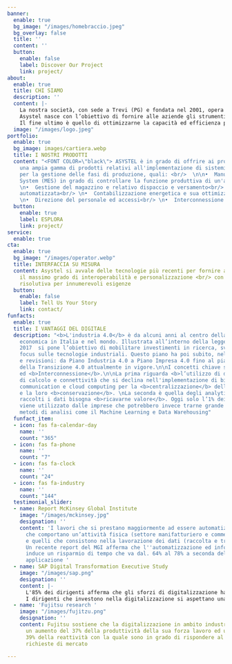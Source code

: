 ```yaml
---
banner:
  enable: true
  bg_image: "/images/homebraccio.jpeg"
  bg_overlay: false
  title: ''
  content: ''
  button:
    enable: false
    label: Discover Our Project
    link: project/
about:
  enable: true
  title: CHI SIAMO
  description: ''
  content: |-
    La nostra società, con sede a Trevi (PG) e fondata nel 2001, opera nel settore dello sviluppo software con particolare riferimento alla progettazione e realizzazione di sistemi di raccolta, analisi ed elaborazione dati.<br/>
    Asystel nasce con l’obiettivo di fornire alle aziende gli strumenti più adatti per la gestione delle problematiche relative al processo di produzione, fatturazione ed amministrazione delle risorse umane ed energetiche.<br/>
    Il fine ultimo è quello di ottimizzarne la capacità ed efficienza produttiva onde ottenre il massimo sia dal punto di vista commerciale che da quello dell'innovazione con tutti i relativi benefici economici e fiscali
  image: "/images/logo.jpeg"
portfolio:
  enable: true
  bg_image: images/cartiera.webp
  title: I NOSTRI PRODOTTI
  content: "<FONT COLOR=\"black\"> ASYSTEL è in grado di offrire ai propri clienti
    una ampia gamma di prodotti relativi all'implementazione di sistemi automatici
    per la gestione delle fasi di produzione, quali: <br/>  \n\n•  Manufacturing Execution
    System (MES) in grado di controllare la funzione produttiva di un'azienda<br/>
    \n•  Gestione del magazzino e relativo dispaccio e versamento<br/> \n•  Tracciabilità
    automatizzata<br/> \n•  Contabilizzazione energetica e sua ottimizzazione<br/>
    \n•  Direzione del personale ed accessi<br/> \n•  Interconnessione ed integrazione<br/></FONT>"
  button:
    enable: true
    label: ESPLORA
    link: project/
service:
  enable: true
cta:
  enable: true
  bg_image: "/images/operator.webp"
  title: INTERFACCIA SU MISURA
  content: Asystel si avvale delle tecnologie più recenti per fornire al committente
    il massimo grado di interoperabilità e personalizzazione <br/> con una interfaccia
    risolutiva per innumerevoli esigenze
  button:
    enable: false
    label: Tell Us Your Story
    link: contact/
funfacts:
  enable: true
  title: I VANTAGGI DEL DIGITALE
  description: "<b>L'industria 4.0</b> è da alcuni anni al centro della trasformazione
    economica in Italia e nel mondo. Illustrata all’interno della legge di Bilancio
    2017  si pone l’obiettivo di mobilitare investimenti in ricerca, sviluppo e innovazione con
    focus sulle tecnologie industriali. Questo piano ha poi subito, nel tempo, evoluzioni
    e revisioni: da Piano Industria 4.0 a Piano Impresa 4.0 fino al piano nazionale
    della Transizione 4.0 attualmente in vigore.\n\nI concetti chiave sono <b>Automatizzazione</b>
    ed <b>Interconnessione</b>.\n\nLa prima riguarda <b>l’utilizzo di dati</b>, potenza
    di calcolo e connettività che si declina nell'implementazione di big data, machine-to-machine
    communication e cloud computing per la <b>centralizzazione</b> delle informazioni
    e la loro <b>conservazione</b>. \nLa seconda è quella degli analytics: una volta
    raccolti i dati bisogna <b>ricavarne valore</b>. Oggi solo l’1% dei dati raccolti
    viene utilizzato dalle imprese che potrebbero invece trarne grande valore utilizzando
    metodi di analisi come il Machine Learning e Data Warehousing"
  funfact_item:
  - icon: fas fa-calendar-day
    name: ''
    count: "365"
  - icon: fas fa-phone
    name: ''
    count: "7"
  - icon: fas fa-clock
    name: ''
    count: "24"
  - icon: fas fa-industry
    name: ''
    count: "144"
  testimonial_slider:
  - name: Report McKinsey Global Institute
    image: "/images/mckinsey.jpg"
    designation: ''
    content: 'I lavori che si prestano maggiormente ad essere automatizzati sono quelli
      che comportano un’attività fisica (settore manifatturiero e commercio al dettaglio)
      e quelli che consistono nella lavorazione dei dati (raccolta e trasformazione).
      Un recente report del MGI afferma che l''automatizzazione ed informatizzazione
      induce un risparmio di tempo che va dal. 64% al 78% a seconda dell''ambito di
      applicazione '
  - name: SAP Digital Transformation Executive Study
    image: "/images/sap.png"
    designation: ''
    content: |-
      L'85% dei dirigenti afferma che gli sforzi di digitalizzazione hanno aumentato la quota di mercato fino al 39% rispetto agli altri diretti competitor del settore che non utilizzano sistemi infromatizzati.
      I dirigenti che investono nella digitalizzazione si aspettano una crescita dei ricavi del 23% in più rispetto a tutti gli altri nei prossimi due anni e prevedono un ROI (ritorno d'investimento) fino al 119%.
  - name: 'Fujitsu research '
    image: "/images/fujitzu.png"
    designation: ''
    content: Fujitsu sostiene che la digitalizzazione in ambito industriale ha portato
      un aumento del 37% della produttività della sua forza lavoro ed un aumento del
      39% della reattività con la quale sono in grado di rispondere al mutamento delle
      richieste di mercato

---
```

